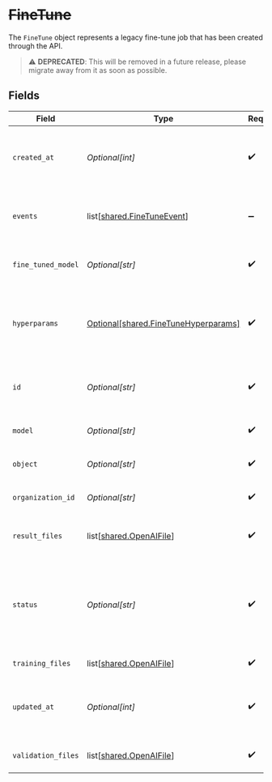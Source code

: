 # ~~FineTune~~

The `FineTune` object represents a legacy fine-tune job that has been created through the API.


> :warning: **DEPRECATED**: This will be removed in a future release, please migrate away from it as soon as possible.


## Fields

| Field                                                                                                                                            | Type                                                                                                                                             | Required                                                                                                                                         | Description                                                                                                                                      |
| ------------------------------------------------------------------------------------------------------------------------------------------------ | ------------------------------------------------------------------------------------------------------------------------------------------------ | ------------------------------------------------------------------------------------------------------------------------------------------------ | ------------------------------------------------------------------------------------------------------------------------------------------------ |
| `created_at`                                                                                                                                     | *Optional[int]*                                                                                                                                  | :heavy_check_mark:                                                                                                                               | The Unix timestamp (in seconds) for when the fine-tuning job was created.                                                                        |
| `events`                                                                                                                                         | list[[shared.FineTuneEvent](undefined/models/shared/finetuneevent.md)]                                                                           | :heavy_minus_sign:                                                                                                                               | The list of events that have been observed in the lifecycle of the FineTune job.                                                                 |
| `fine_tuned_model`                                                                                                                               | *Optional[str]*                                                                                                                                  | :heavy_check_mark:                                                                                                                               | The name of the fine-tuned model that is being created.                                                                                          |
| `hyperparams`                                                                                                                                    | [Optional[shared.FineTuneHyperparams]](undefined/models/shared/finetunehyperparams.md)                                                           | :heavy_check_mark:                                                                                                                               | The hyperparameters used for the fine-tuning job. See the [fine-tuning guide](/docs/guides/legacy-fine-tuning/hyperparameters) for more details. |
| `id`                                                                                                                                             | *Optional[str]*                                                                                                                                  | :heavy_check_mark:                                                                                                                               | The object identifier, which can be referenced in the API endpoints.                                                                             |
| `model`                                                                                                                                          | *Optional[str]*                                                                                                                                  | :heavy_check_mark:                                                                                                                               | The base model that is being fine-tuned.                                                                                                         |
| `object`                                                                                                                                         | *Optional[str]*                                                                                                                                  | :heavy_check_mark:                                                                                                                               | The object type, which is always "fine-tune".                                                                                                    |
| `organization_id`                                                                                                                                | *Optional[str]*                                                                                                                                  | :heavy_check_mark:                                                                                                                               | The organization that owns the fine-tuning job.                                                                                                  |
| `result_files`                                                                                                                                   | list[[shared.OpenAIFile](undefined/models/shared/openaifile.md)]                                                                                 | :heavy_check_mark:                                                                                                                               | The compiled results files for the fine-tuning job.                                                                                              |
| `status`                                                                                                                                         | *Optional[str]*                                                                                                                                  | :heavy_check_mark:                                                                                                                               | The current status of the fine-tuning job, which can be either `created`, `running`, `succeeded`, `failed`, or `cancelled`.                      |
| `training_files`                                                                                                                                 | list[[shared.OpenAIFile](undefined/models/shared/openaifile.md)]                                                                                 | :heavy_check_mark:                                                                                                                               | The list of files used for training.                                                                                                             |
| `updated_at`                                                                                                                                     | *Optional[int]*                                                                                                                                  | :heavy_check_mark:                                                                                                                               | The Unix timestamp (in seconds) for when the fine-tuning job was last updated.                                                                   |
| `validation_files`                                                                                                                               | list[[shared.OpenAIFile](undefined/models/shared/openaifile.md)]                                                                                 | :heavy_check_mark:                                                                                                                               | The list of files used for validation.                                                                                                           |